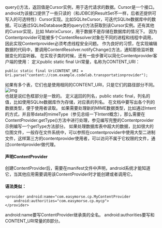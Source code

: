 query()方法，返回值是Cursor实例，用于迭代请求的数据。Cursor是一个接口。android为该接口提供了一些只读的（和JDBC的ResultSet不一样，后者还提供可写入的可选特性）Cursor实现。比如SQLiteCursor，可迭代SQLite数据库中的数据。可以通过SQLiteDatabase类的query()方法获取到该Cursor实例。还有其他的Cursor实现，比如 MatrixCursor，用于数据不是存储在数据库的情况下。
因为Contentprovider可能被多个ContentResolver对象在不同的进程和线程中调用，因此实现Contentprovider必须考虑线程安全问题。
作为良好的习惯，在实现编辑数据的代码中，要调用ContentResolver.notifyChange()方法，通知那些监听数据变化的监听器。
在实现子类的时候，还有一些步骤可以简化Contentprovider客户端的使用：
定义public static final Uri常量，名称为CONTENT_URI：
```  
public static final UriCONTENT_URI =
Uri.parse("content://com.example.codelab.transportationprovider");
```
如果有多个表，它们也是使用相同的CONTENT_URI，只是它们的路径部分不同。
![img](P)  
也就是说红色框部分是一致的。
定义返回的列名，public static final，列名的值，比如使用SQLite数据库作为存储，对应表的列名。
在文档中要写出各个列的数据类型，便于使用者读取。
如果需要处理新的MIME数据类型，比如通过Intent的方式，并且带data的mimeType（参见总结一下Intent概念），那么需要在ContentProvider.getType()方法中进行处理，参见编写完整的Contentprovider示例编写一个getType方法部分。
如果处理数据库表中超大的数据，比如很大的位图文件，一般存在文件系统中，可以参照在contentprovider中使用大型二进制文件，这样第三方的contentprovider使用者，可以访问不属于它权限的文件，通过contentprovider做代理。
#### 声明ContentProvider 
创建ContentProvider后，需要在manifest文件中声明，android系统才能知道它，当其他应用需要调用该ContentProvider时才能创建或者调用它。
#### 语法类似：
```  
<provider android:name="com.easymorse.cp.MyContentProvider
    android:authorities="com.easymorse.cp.mycp">
</provider>
```
android:name要写ContentProvider继承类的全名。
android:authorities要写和CONTENT_URI常量的B部分。